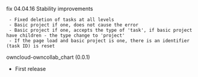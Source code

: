 
fix 04.04.16 Stability improvements

     - Fixed deletion of tasks at all levels
     - Basic project if one, does not cause the error
     - Basic project if one, accepts the type of 'task', if basic project have children - the type change to 'project'
     - If the page load and basic project is one, there is an identifier (task ID) is reset

owncloud-owncollab_chart (0.0.1)
* First release

